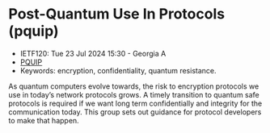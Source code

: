 # Post-Quantum Use In Protocols (pquip)
* <IETFschedule>IETF120: Tue 23 Jul 2024 15:30 - Georgia A</IETFschedule>
* [PQUIP](https://datatracker.ietf.org/group/pquip/about/)
* Keywords: encryption, confidentiality, quantum resistance.  


As quantum computers evolve towards, the risk to encryption protocols we use in today’s network protocols grows. A timely transition to quantum safe protocols is required if we want long term confidentially and integrity for the communication today. This group sets out guidance for protocol developers to make that happen.
